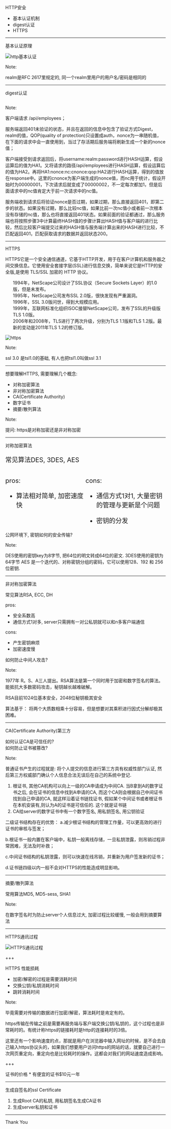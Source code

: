 
HTTP安全

* 基本认证机制
* digest认证
* HTTPS

---

基本认证原理

![http基本认证](./imgs/http_basic.png)

Note:

realm是RFC 2617里规定的,
同一个realm里用户的用户名/密码是相同的

---

digest认证

<img src="./imgs/http_digest.png" alt="" class="figurefull" />

Note:

客户端请求 /api/employees；

服务端返回401未验证的状态，并且在返回的信息中包含了验证方式Digest，realm的值，QOP(quality of protection)只设置成auth，nonce为一串随机值，在下面的请求中会一直使用到，当过了存活期后服务端将刷新生成一个新的nonce值；

客户端接受到请求返回后，将username:realm:password进行HASH运算，假设运算后的值为HA1。又将请求的路径/api/employees进行HASH运算，假设运算后的值为HA2。再将HA1:nonce:nc:cnonce:qop:HA2进行HASH运算，得到的值放在response中。这里的cnonce为客户端生成的nonce值，而nc用于统计，假设开始时为00000001，下次请求后就变成了00000002，不一定每次都加1，但是后面请求中的nc值肯定大于前一次请求中的nc值。

服务端收到请求后将验证nonce是否过期，如果过期，那么直接返回401，即第二步的状态。如果没有过期，那么比较nc值，如果比前一次nc值小或者前一次根本没有存储的nc值，那么也将直接返回401状态。如果前面的验证都通过，那么服务端也将按照步骤3中计算最终HASH值的步骤计算出HASH值与客户端的进行比较，然后比较客户端提交过来的HASH值与服务端计算出来的HASH进行比较，不匹配返回401，匹配获取请求的数据并返回状态200。


---

HTTPS

HTTPS它是一个安全通信通道，它基于HTTP开发，用于在客户计算机和服务器之间交换信息。它使用安全套接字层(SSL)进行信息交换，简单来说它是HTTP的安全版,是使用 TLS/SSL 加密的 HTTP 协议。

<ul class="fragment current-visible" style="list-style: none; font-size: 14px;">
	<li>1994年，NetScape公司设计了SSL协议（Secure Sockets Layer）的1.0版，但是未发布。</li>
	<li>1995年，NetScape公司发布SSL 2.0版，很快发现有严重漏洞。</li>
	<li>1996年，SSL 3.0版问世，得到大规模应用。</li>
	<li>1999年，互联网标准化组织ISOC接替NetScape公司，发布了SSL的升级版TLS 1.0版。</li>
	<li>2006年和2008年，TLS进行了两次升级，分别为TLS 1.1版和TLS 1.2版。最新的变动是2011年TLS 1.2的修订版。</li>
</ul>

![https](./imgs/https_overview.png) <!-- .element: class="fragment" -->


Note:

ssl 3.0 是tsl1.0的基础, 有人也把tsl1.0叫做ssl 3.1

---

想要理解HTTPS, 需要理解几个概念:
* 对称加密算法
* 非对称加密算法
* CA(Certificate Authority)
* 数字证书
* 摘要/散列算法

Note:

提问: https是对称加密还是非对称加密

---

对称加密算法

<p style="font-size:20px;">常见算法DES, 3DES, AES</p>

<div class="fragment" style="float:left; width: 50%;font-size:20px;">
	<p>pros:</p>
	<ul>
		<li>算法相对简单, 加密速度快</li>
	</ul>
</div>
<div class="fragment" style="float:left; width: 50%;font-size:20px;">
	<p>cons:</p>
	<ul>
		<li>
			<p>通信方式1对1, 大量密钥的管理与更新是个问题</p>
			<img src="./imgs/symmetric_encryption.png" alt="">
		</li>
		<li>密钥的分发</li>
	</ul>
</div>

<div class="fragment question">
	公网环境下, 密钥如何的安全传输?
</div>

Note:

DES使用的密钥key为8字节, 把64位的明文转成64位的密文.
3DES使用的密钥为64字节
AES 是一个迭代的、对称密钥分组的密码，它可以使用128、192 和 256 位密钥.

---

非对称加密算法

常见算法RSA, ECC, DH

<div class="fragment pros-cons">
	<p>pros:</p>
	<ul>
		<li>安全系数高</li>
		<li>通信方式1对多, server只需拥有一对公私钥就可以和n多客户端通信</li>
	</ul>
</div>

<div class="fragment pros-cons">
	<p>cons:</p>
	<ul>
		<li>产生密钥麻烦</li>
		<li>加密速度慢</li>
	</ul>
</div>

<div class="fragment question">
	如何防止中间人攻击?
</div>

Note:

1977年 R。S、A三人提出。RSA算法是第一个同时用于加密和数字签名的算法。能抵抗大多数密码攻击，秘钥越长越难破解。

RSA目前1024位基本安全，2048位秘钥极其安全

算法基于： 将两个大质数相乘十分容易，但是想要对其乘积进行因式分解却极其困难。

---

CA(Certificate Authority)第三方

<div class="fragment question">如何认证CA是可信任的?</div>
<div class="fragment question">如何防止证书被篡改?</div>

Note:

普通证书产生的过程就是: 将个人提交的信息进行第三方具有权威性部门认证, 然后第三方权威部门确认个人信息合法无误后在自己的系统中登记.

1. 根证书, 其他CA机构可以向上一级的CA申请成为中间CA.
当B拿到A的数字证书之后, 会在证书的信息中找到A申请的CA, 而这个CA则会根据自己中间证书找到自己申请的CA, 就这样沿着证书链找证书, 假如某个中间证书或者根证书在本机安装有,则认为A的证书是可信任的.
这个就是证书链
2. CA给server的数字证书中有一个数字签名,  用私钥签名, 用公钥验证

二级证书结构存在的优势：
a.减少根证书结构的管理工作量，可以更高效的进行证书的审核与签发；

b.根证书一般内置在客户端中，私钥一般离线存储，一旦私钥泄露，则吊销过程非常困难，无法及时补救；

c.中间证书结构的私钥泄露，则可以快速在线吊销，并重新为用户签发新的证书；

d.证书链四级以内一般不会对HTTPS的性能造成明显影响。

---

摘要/散列算法

常用算法MD5, MD5-sess, SHA1

Note:

在数字签名时为防止server个人信息过大, 加密过程比较缓慢, 一般会用到摘要算法

---

HTTPS通讯过程

![HTTPS通讯过程](./imgs/https_handshake.png)

+++

HTTPS 性能损耗
- 加密/解密的过程是需要消耗时间 <!-- .element: class="fragment" -->
- 交换公钥/私钥消耗时间 <!-- .element: class="fragment" -->
- 跳转消耗时间 <!-- .element: class="fragment" -->

Note:

毕竟需要对传输的数据进行加密/解密，算法耗时是肯定有的。

https传输在传输之前是需要再服务端与客户端交换公钥/私钥的，这个过程也是非常耗时的。有统计称https的链接耗时是http的连接耗时的3倍。

这里还有一个影响速度的点，那就是用户在浏览器中输入网址的时候，是不会去自己输入https协议头的，如果我们想要用户访问https的网站的话，就要自己进行一次网页重定向，重定向也是比较耗时的操作。这都会对我们的网站速度造成影响。

+++

证书的价格
	* 有便宜的证书$10元一年

---

生成自签名的ssl Certificate

1. 生成Root CA的私钥, 用私钥签名生成CA证书
2. 生成server私钥和证书

---
Thank You
